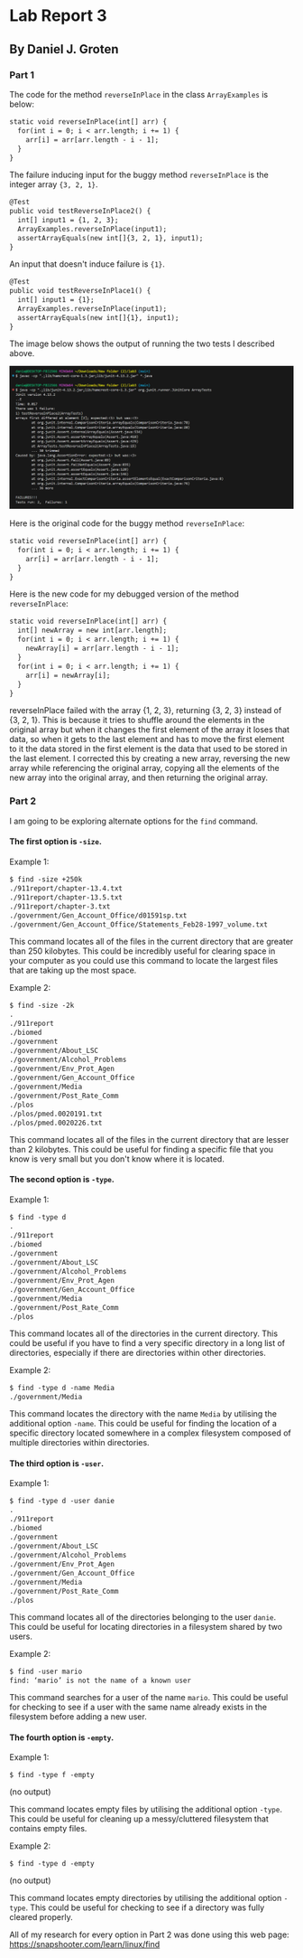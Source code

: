 # Lab Report 3

## By Daniel J. Groten

### Part 1

The code for the method `reverseInPlace` in the class `ArrayExamples` is below:

```
static void reverseInPlace(int[] arr) {
  for(int i = 0; i < arr.length; i += 1) {
    arr[i] = arr[arr.length - i - 1];
  }
}
```

The failure inducing input for the buggy method `reverseInPlace` is the integer array `{3, 2, 1}`.

```
@Test
public void testReverseInPlace2() {
  int[] input1 = {1, 2, 3};
  ArrayExamples.reverseInPlace(input1);
  assertArrayEquals(new int[]{3, 2, 1}, input1);
}
```

An input that doesn't induce failure is `{1}`.

```
@Test
public void testReverseInPlace1() {
  int[] input1 = {1};
  ArrayExamples.reverseInPlace(input1);
  assertArrayEquals(new int[]{1}, input1);
}
```

The image below shows the output of running the two tests I described above.

![Image](2tests.png)

Here is the original code for the buggy method `reverseInPlace`:

```
static void reverseInPlace(int[] arr) {
  for(int i = 0; i < arr.length; i += 1) {
    arr[i] = arr[arr.length - i - 1];
  }
}
```

Here is the new code for my debugged version of the method `reverseInPlace`:

```
static void reverseInPlace(int[] arr) {
  int[] newArray = new int[arr.length];
  for(int i = 0; i < arr.length; i += 1) {
    newArray[i] = arr[arr.length - i - 1];
  }
  for(int i = 0; i < arr.length; i += 1) {
    arr[i] = newArray[i];
  }
}
```

reverseInPlace failed with the array {1, 2, 3}, returning {3, 2, 3} instead of {3, 2, 1}.
This is because it tries to shuffle around the elements in the original array but when it changes the first element of the array it loses that data, so when it gets to the last element and has to move the first element to it the data stored in the first element is the data that used to be stored in the last element.
I corrected this by creating a new array, reversing the new array while referencing the original array, copying all the elements of the new array into the original array, and then returning the original array.

### Part 2

I am going to be exploring alternate options for the `find` command.

#### The first option is `-size`.

Example 1:

```
$ find -size +250k
./911report/chapter-13.4.txt
./911report/chapter-13.5.txt
./911report/chapter-3.txt
./government/Gen_Account_Office/d01591sp.txt
./government/Gen_Account_Office/Statements_Feb28-1997_volume.txt
```

This command locates all of the files in the current directory that are greater than 250 kilobytes.
This could be incredibly useful for clearing space in your computer as you could use this command to locate the largest files that are taking up the most space.

Example 2:

```
$ find -size -2k
.
./911report
./biomed
./government
./government/About_LSC
./government/Alcohol_Problems
./government/Env_Prot_Agen
./government/Gen_Account_Office
./government/Media
./government/Post_Rate_Comm
./plos
./plos/pmed.0020191.txt
./plos/pmed.0020226.txt
```

This command locates all of the files in the current directory that are lesser than 2 kilobytes.
This could be useful for finding a specific file that you know is very small but you don't know where it is located.

#### The second option is `-type`.

Example 1:

```
$ find -type d
.
./911report
./biomed
./government
./government/About_LSC
./government/Alcohol_Problems
./government/Env_Prot_Agen
./government/Gen_Account_Office
./government/Media
./government/Post_Rate_Comm
./plos
```

This command locates all of the directories in the current directory.
This could be useful if you have to find a very specific directory in a long list of directories, especially if there are directories within other directories.

Example 2:

```
$ find -type d -name Media
./government/Media
```

This command locates the directory with the name `Media` by utilising the additional option `-name`.
This could be useful for finding the location of a specific directory located somewhere in a complex filesystem composed of multiple directories within directories.

#### The third option is `-user`.

Example 1:

```
$ find -type d -user danie
.
./911report
./biomed
./government
./government/About_LSC
./government/Alcohol_Problems
./government/Env_Prot_Agen
./government/Gen_Account_Office
./government/Media
./government/Post_Rate_Comm
./plos
```

This command locates all of the directories belonging to the user `danie`.
This could be useful for locating directories in a filesystem shared by two users.

Example 2:

```
$ find -user mario
find: ‘mario’ is not the name of a known user
```

This command searches for a user of the name `mario`.
This could be useful for checking to see if a user with the same name already exists in the filesystem before adding a new user.

#### The fourth option is `-empty`.

Example 1:

```
$ find -type f -empty

```
(no output)

This command locates empty files by utilising the additional option `-type`.
This could be useful for cleaning up a messy/cluttered filesystem that contains empty files.

Example 2:

```
$ find -type d -empty

```
(no output)

This command locates empty directories by utilising the additional option `-type`.
This could be useful for checking to see if a directory was fully cleared properly.

All of my research for every option in Part 2 was done using this web page: https://snapshooter.com/learn/linux/find
